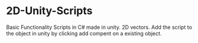 # 2D-Unity-Scripts
Basic Functionality Scripts in C# made in unity. 2D vectors. Add the script to the object in unity by clicking add compent on a existing object.
